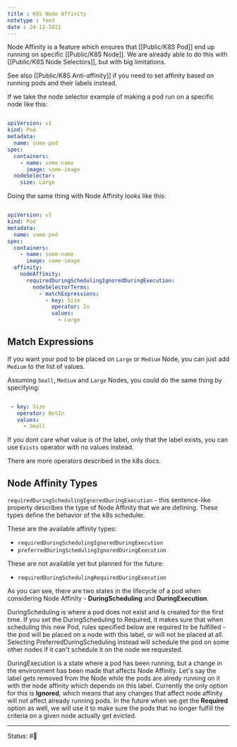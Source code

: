 ```yaml
---
title : K8S Node Affinity
notetype : feed
date : 24-12-2021
---
```


Node Affinity is a feature which ensures that [[Public/K8S Pod]] end up running on specific [[Public/K8S Node]]. We are already able to do this with [[Public/K8S Node Selectors]], but with big limitations.

See also [[Public/K8S Anti-affinity]] if you need to set affinity based on running pods and their labels instead.

If we take the node selector example of making a pod run on a specific node like this:

```yaml

apiVersion: v1
kind: Pod
metadata:
  name: some-pod
spec:
  containers:
    - name: some-name
      image: some-image
  nodeSelector:
    size: Large

```

Doing the same thing with Node Affinity looks like this:

```yaml

apiVersion: v1
kind: Pod
metadata:
  name: some-pod
spec:
  containers:
    - name: some-name
      image: some-image
  affinity:
    nodeAffinity:
      requiredDuringSchedulingIgnoredDuringExecution:
        nodeSelectorTerms:
          - matchExpressions:
            - key: Size
              operator: In
              values:
                - Large

```


## Match Expressions

If you want your pod to be placed on `Large` or `Medium` Node, you can just add `Medium` to the list of values.

Assuming `Small`, `Medium` and `Large` Nodes, you could do the same thing by specifying:

```yaml

 - key: Size
   operator: NotIn
   values:
     - Small

```

If you dont care what value is of the label, only that the label exists, you can use `Exists` operator with no values instead.

There are more operators described in the k8s docs.

## Node Affinity Types

`requiredDuringSchedulingIgnoredDuringExecution` - this sentence-like property describes the type of Node Affinity that we are defining. These types define the behavior of the k8s scheduler.

These are the available affinity types:

-   `requiredDuringSchedulingIgnoredDuringExecution`
-   `preferredDuringSchedulingIgnoredDuringExecution`

These are not available yet but planned for the future:

-   `requiredDuringSchedulingRequiredDuringExecution`
    

As you can see, there are two states in the lifecycle of a pod when considering Node Affinity - **DuringScheduling** and **DuringExecution**.

DuringScheduling is where a pod does not exist and is created for the first time. If you set the DuringScheduling to Required, it makes sure that when scheduling this new Pod, rules specified below are required to be fulfilled - the pod will be placed on a node with this label, or will not be placed at all. Selecting PreferredDuringScheduling instead will schedule the pod on some other nodes if it can't schedule it on the node we requested.

DuringExecution is a state where a pod has been running, but a change in the environment has been made that affects Node Affinity. Let's say the label gets removed from the Node while the pods are alredy running on it with the node affinity which depends on this label. Currently the only option for this is **Ignored**, which means that any changes that affect node affinity will not affect already running pods. In the future when we get the **Required** option as well, we will use it to make sure the pods that no longer fulfill the criteria on a given node actually get evicted.

-----

Status: #🌲 

